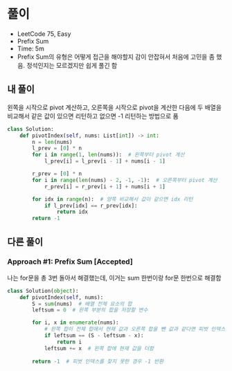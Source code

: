 # 풀이
- LeetCode 75, Easy
- Prefix Sum
- Time: 5m
- Prefix Sum의 유형은 어떻게 접근을 해야할지 감이 안잡혀서 처음에 고민을 좀 했음. 정석인지는 모르겠지만 쉽게 풀긴 함

## 내 풀이
왼쪽을 시작으로 pivot 계산하고, 오른쪽을 시작으로 pivot을 계산한 다음에 두 배열을 비교해서 같은 값이 있으면 리턴하고 없으면 -1 리턴하는 방법으로 품
```py
class Solution:
    def pivotIndex(self, nums: List[int]) -> int:
        n = len(nums)
        l_prev = [0] * n
        for i in range(1, len(nums)):  # 왼쪽부터 pivot 계산
            l_prev[i] = l_prev[i - 1] + nums[i - 1]

        r_prev = [0] * n
        for i in range(len(nums) - 2, -1, -1):  # 오른쪽부터 pivot 계산
            r_prev[i] = r_prev[i + 1] + nums[i + 1]

        for idx in range(n):  # 양쪽 비교해서 값이 같으면 idx 리턴
            if l_prev[idx] == r_prev[idx]:
                return idx
        return -1
```

## 다른 풀이
### Approach #1: Prefix Sum [Accepted]
나는 for문을 총 3번 돌아서 해결했는데, 이거는 sum 한번이랑 for문 한번으로 해결함
```py
class Solution(object):
    def pivotIndex(self, nums):
        S = sum(nums)  # 배열 전체 요소의 합
        leftsum = 0  # 왼쪽 부분의 합을 저장할 변수

        for i, x in enumerate(nums):
            # 왼쪽 합이 전체 합에서 현재 값과 오른쪽 합을 뺀 값과 같다면 피벗 인덱스를 반환
            if leftsum == (S - leftsum - x):
                return i
            leftsum += x  # 왼쪽 합에 현재 값을 더함
        
        return -1  # 피벗 인덱스를 찾지 못한 경우 -1 반환

```